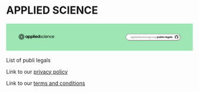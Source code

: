 # APPLIED SCIENCE

![](github-repo-header.png)



List of publi legals

Link to our [privacy policy](./privacy-policy.md)

Link to our [terms and conditions](./terms-and-conditions.md)


